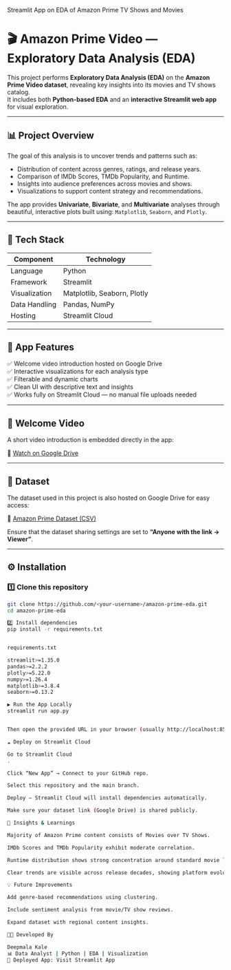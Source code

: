 Streamlit App on EDA of Amazon Prime TV Shows and Movies
# 🎬 Amazon Prime Video — Exploratory Data Analysis (EDA)

This project performs **Exploratory Data Analysis (EDA)** on the **Amazon Prime Video dataset**, revealing key insights into its movies and TV shows catalog.  
It includes both **Python-based EDA** and an **interactive Streamlit web app** for visual exploration.

---

## 📊 **Project Overview**

The goal of this analysis is to uncover trends and patterns such as:
- Distribution of content across genres, ratings, and release years.
- Comparison of IMDb Scores, TMDb Popularity, and Runtime.
- Insights into audience preferences across movies and shows.
- Visualizations to support content strategy and recommendations.

The app provides **Univariate**, **Bivariate**, and **Multivariate** analyses through beautiful, interactive plots built using:
`Matplotlib`, `Seaborn`, and `Plotly`.

---

## 🧰 **Tech Stack**

| Component | Technology |
|------------|-------------|
| Language | Python |
| Framework | Streamlit |
| Visualization | Matplotlib, Seaborn, Plotly |
| Data Handling | Pandas, NumPy |
| Hosting | Streamlit Cloud |

---

## 🚀 **App Features**

✅ Welcome video introduction hosted on Google Drive  
✅ Interactive visualizations for each analysis type  
✅ Filterable and dynamic charts  
✅ Clean UI with descriptive text and insights  
✅ Works fully on Streamlit Cloud — no manual file uploads needed  

---

## 🎥 **Welcome Video**

A short video introduction is embedded directly in the app:

🔗 [Watch on Google Drive](https://drive.google.com/file/d/1OlRcOU6Pl8e7JqZIxvGdbufq7_CH9cZe/preview)

---

## 📂 **Dataset**

The dataset used in this project is also hosted on Google Drive for easy access:

🔗 [Amazon Prime Dataset (CSV)](https://drive.google.com/file/d/1FCsUhG-G0nUnQOfBuAb5mzXolv-UnCc4/view?usp=sharing)

Ensure that the dataset sharing settings are set to **“Anyone with the link → Viewer”**.

---

## ⚙️ **Installation**

### 1️⃣ Clone this repository
```bash
git clone https://github.com/<your-username>/amazon-prime-eda.git
cd amazon-prime-eda

2️⃣ Install dependencies
pip install -r requirements.txt


requirements.txt

streamlit>=1.35.0
pandas>=2.2.2
plotly>=5.22.0
numpy>=1.26.4
matplotlib>=3.8.4
seaborn>=0.13.2

▶️ Run the App Locally
streamlit run app.py


Then open the provided URL in your browser (usually http://localhost:8501).

☁️ Deploy on Streamlit Cloud

Go to Streamlit Cloud
.

Click “New App” → Connect to your GitHub repo.

Select this repository and the main branch.

Deploy — Streamlit Cloud will install dependencies automatically.

Make sure your dataset link (Google Drive) is shared publicly.

🧠 Insights & Learnings

Majority of Amazon Prime content consists of Movies over TV Shows.

IMDb Scores and TMDb Popularity exhibit moderate correlation.

Runtime distribution shows strong concentration around standard movie lengths (~90–120 mins).

Clear trends are visible across release decades, showing platform evolution.

💡 Future Improvements

Add genre-based recommendations using clustering.

Include sentiment analysis from movie/TV show reviews.

Expand dataset with regional content insights.

👩‍💻 Developed By

Deepmala Kale
📊 Data Analyst | Python | EDA | Visualization
🔗 Deployed App: Visit Streamlit App
